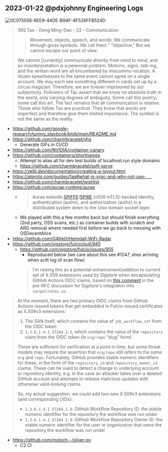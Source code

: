 ## 2023-01-22 @pdxjohnny Engineering Logs

![0C075558-8EE9-44DE-B94F-8F526FFB524D](https://user-images.githubusercontent.com/5950433/213922696-75166d8f-1f97-4f6f-8913-e5ea8629f374.jpeg)

> 365 Tao - Deng Ming-Dao - 22 - Communication
>
> > Movement, objects, speech, and words:
> > We communicate through gross symbols.
> > We call them "
"objective,"
> > But we cannot escape our point of view.
>
> We cannot [currently] communicate directly from mind to mind, and so misinterpretation is a perennial problem. Motions, signs, talk-ing, and the written word are all encumbered by miscommu-nication. A dozen eyewitnesses to the same event cannot agree on a single account. We may each see something different in cards set up by a circus magician. Therefore, we are forever imprisoned by our subjectivity.
Followers of Tao assert that we know no absolute truth in the world, only varying degrees of ambiguity. Some call this poetry; some call this art. The fact remains that all communication is relative. Those who follow Tao are practical. They know that words are imperfect and therefore give them limited importance: The symbol is not the same as the reality.

- https://github.com/google-research/tuning_playbook/blob/main/README.md
- https://github.com/charmbracelet/vhs
  - Generate GIFs in CI/CD
- https://github.com/NVIDIA/container-canary
- https://github.com/containers/shortnames
  - Attempt to alias all for dev test builds of localhost.run style domains
  - https://github.com/charmbracelet/soft-serve
- https://zellij.dev/documentation/creating-a-layout.html
- https://atproto.com/guides/faq#what-is-xrpc-and-why-not-use-___
- https://github.com/charmbracelet/wishlist
- https://github.com/aurae-runtime/aurae
  - > Aurae extends [SPIFFE](https://github.com/spiffe)/[SPIRE](https://github.com/spiffe/spire) (x509 mTLS)-backed identity, authentication (authn), and authorization (authz) in a distributed system down to the Unix domain socket layer.
  - We played with this a few months back but should finish everything (2nd party, OSS scans, etc.) as container builds with scratch and ARG removal where needed first before we go back to messing with OSDecentAlice
- https://github.com/G4lile0/Heimdall-WiFi-Radar
- https://github.com/sigstore/fulcio/pull/945
  - https://github.com/sigstore/fulcio/issues/955
    - Reproduced below (we care about this see #1247, shes arriving when scitt log of scan flow)
    > I'm raising this as a potential enhancement/addition to current set of X.509 extensions used by Sigstore when encapsulating GitHub Actions OIDC claims, based on [this comment](https://internals.rust-lang.org/t/pre-rfc-using-sigstore-for-signing-and-verifying-crates/18115/14?u=woodruffw) in the pre-RFC discussion for Sigstore's integration into `cargo`/`crates.io`.
> 
> At the moment, there are two primary OIDC claims from GitHub Actions-issued tokens that get embedded in Fulcio-issued certificates as X.509v3 extensions:
> 
> 1. The SAN itself, which contains the value of `job_workflow_ref` from the OIDC token
> 2. `1.3.6.1.4.1.57264.1.5`, which contains the value of the `repository` claim from the OIDC token (in `org/repo` "slug" form)
> 
> These are sufficient for verification at a point in time, but some threat models may require the assertion that `org/repo` still refers to the _same_ `org` and `repo`. Fortunately, GitHub provides stable numeric identifiers for these, in the form of the `repository_id` and `repository_owner_id` claims. These can be used to detect a change in underlying account or repository identity, e.g. in the case an attacker takes over a deleted GitHub account and attempts to release malicious updates with otherwise valid-looking claims.
> 
> So, my actual suggestion: we could add two new X.509v3 extensions (and corresponding OIDs):
> 
> * `1.3.6.1.4.1.57264.1.8`: GitHub Workflow Repository ID: the stable numeric identifier for the repository the workflow was run under
> * `1.3.6.1.4.1.57264.1.9`: GitHub Workflow Repository Owner ID: the stable numeric identifier for the user or organization that owns the repository the workflow was run under

- https://github.com/moloch--/sliver-py
  - C2 CI